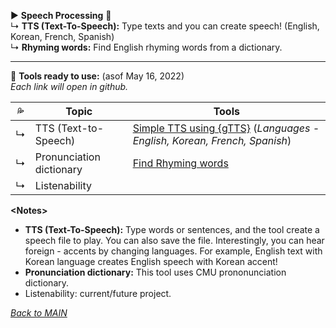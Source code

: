 ▶️ **Speech Processing**
🔎   
↳ **TTS (Text-To-Speech):** Type texts and you can create speech! (English, Korean, French, Spanish)   
↳ **Rhyming words:** Find English rhyming words from a dictionary.

---

🌱 **Tools ready to use:** (asof May 16, 2022)  
_Each link will open in github._   


| 💦 | Topic | Tools |  
|--|--|--|
|↳ | TTS (Text-to-Speech) | [Simple TTS using {gTTS}](https://github.com/MK316/applications/blob/main/Speech_gTTS.ipynb) (_Languages - English, Korean, French, Spanish_)|
|↳ | Pronunciation dictionary | [Find Rhyming words](https://github.com/MK316/applications/blob/main/Searching_ryhmingwords.ipynb) |
|↳ | Listenability | |




**\<Notes\>**   

- **TTS (Text-To-Speech):** Type words or sentences, and the tool create a speech file to play. You can also save the file. Interestingly, you can hear foreign - accents by changing languages. For example, English text with Korean language creates English speech with Korean accent! 
- **Pronunciation dictionary:** This tool uses CMU prononunciation dictionary.  
- Listenability: current/future project.


 [_Back to MAIN_](../README.md)
